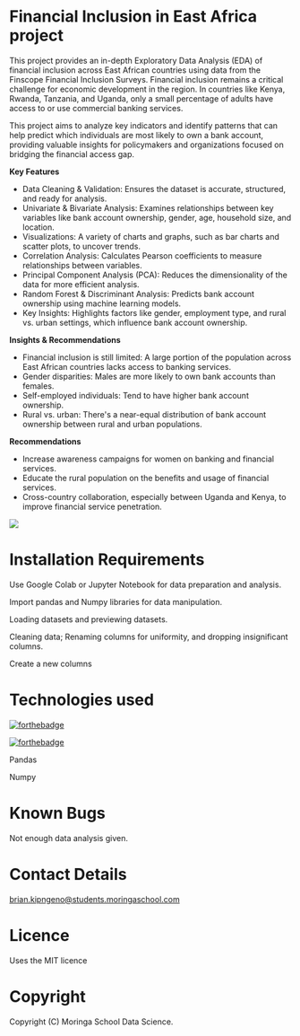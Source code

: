 # Financial Inclusion in East Africa project


This project provides an in-depth Exploratory Data Analysis (EDA) of financial inclusion across East African countries using data from the Finscope Financial Inclusion Surveys. Financial inclusion remains a critical challenge for economic development in the region. In countries like Kenya, Rwanda, Tanzania, and Uganda, only a small percentage of adults have access to or use commercial banking services.

This project aims to analyze key indicators and identify patterns that can help predict which individuals are most likely to own a bank account, providing valuable insights for policymakers and organizations focused on bridging the financial access gap.

**Key Features**

- Data Cleaning & Validation: Ensures the dataset is accurate, structured, and ready for analysis.
- Univariate & Bivariate Analysis: Examines relationships between key variables like bank account ownership, gender, age, household size, and location.
- Visualizations: A variety of charts and graphs, such as bar charts and scatter plots, to uncover trends.
- Correlation Analysis: Calculates Pearson coefficients to measure relationships between variables.
- Principal Component Analysis (PCA): Reduces the dimensionality of the data for more efficient analysis.
- Random Forest & Discriminant Analysis: Predicts bank account ownership using machine learning models.
- Key Insights: Highlights factors like gender, employment type, and rural vs. urban settings, which influence bank account ownership.

**Insights & Recommendations**
- Financial inclusion is still limited: A large portion of the population across East African countries lacks access to banking services.
- Gender disparities: Males are more likely to own bank accounts than females.
- Self-employed individuals: Tend to have higher bank account ownership.
- Rural vs. urban: There's a near-equal distribution of bank account ownership between rural and urban populations.

**Recommendations**
- Increase awareness campaigns for women on banking and financial services.
- Educate the rural population on the benefits and usage of financial services.
- Cross-country collaboration, especially between Uganda and Kenya, to improve financial service penetration.
  


![](https://forthebadge.com/images/badges/check-it-out.svg)

# Installation Requirements



Use Google Colab or Jupyter Notebook for data preparation and analysis.

Import pandas and Numpy libraries for data manipulation.

Loading datasets and previewing datasets.

Cleaning data; Renaming columns for uniformity, and dropping insignificant columns.

Create a new columns


# Technologies used

[![forthebadge](https://forthebadge.com/images/badges/made-with-python.svg)](https://forthebadge.com) 

[![forthebadge](https://forthebadge.com/images/badges/uses-git.svg)](https://forthebadge.com)

Pandas

Numpy

# Known Bugs

Not enough data analysis given.



# Contact Details

brian.kipngeno@students.moringaschool.com

# Licence

Uses the MIT licence

# Copyright

Copyright (C) Moringa School Data Science.


